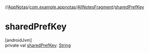 //[AppNotas](../../../index.md)/[com.example.appnotas](../index.md)/[AllNotesFragment](index.md)/[sharedPrefKey](shared-pref-key.md)

# sharedPrefKey

[androidJvm]\
private val [sharedPrefKey](shared-pref-key.md): [String](https://kotlinlang.org/api/latest/jvm/stdlib/kotlin-stdlib/kotlin/-string/index.html)
